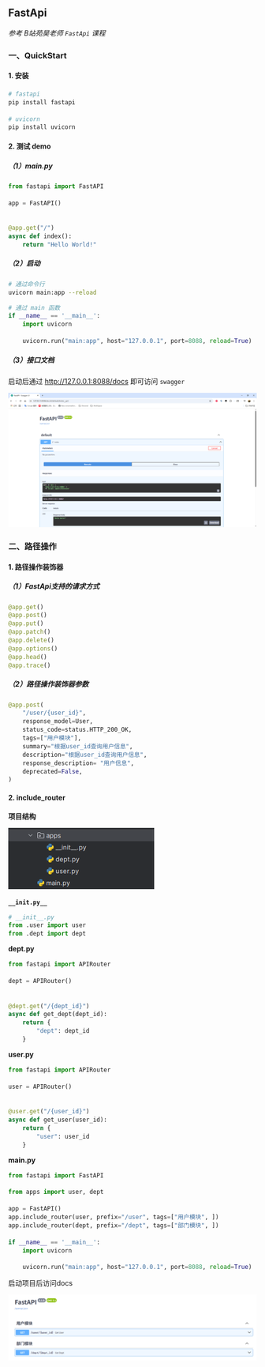 ## FastApi

*参考 B站苑昊老师 `FastApi` 课程*

### 一、QuickStart

#### 1. 安装

```bash
# fastapi
pip install fastapi

# uvicorn
pip install uvicorn
```

#### 2. 测试 demo

##### （1）main.py

```python
from fastapi import FastAPI

app = FastAPI()


@app.get("/")
async def index():
    return "Hello World!"
```



##### （2）启动

```bash
# 通过命令行
uvicorn main:app --reload
```

```python
# 通过 main 函数
if __name__ == '__main__':
    import uvicorn

    uvicorn.run("main:app", host="127.0.0.1", port=8088, reload=True)
```



##### （3）接口文档

启动后通过 http://127.0.0.1:8088/docs 即可访问 `swagger`

![swagger文档](static/1.快速开始/swagger文档.png)



### 二、路径操作

#### 1. 路径操作装饰器

##### （1）FastApi支持的请求方式

```python
@app.get()
@app.post()
@app.put()
@app.patch()
@app.delete()
@app.options()
@app.head()
@app.trace()
```

##### （2）路径操作装饰器参数

```python
@app.post(
    "/user/{user_id}",
    response_model=User,
    status_code=status.HTTP_200_OK,
    tags=["用户模块"],
    summary="根据user_id查询用户信息",
    description="根据user_id查询用户信息",
    response_description= "用户信息",
    deprecated=False,
)
```



#### 2. include_router

**项目结构**

![1.项目结构](static/2.路径操作/1.项目结构.png)

**`__init.py__`**

```python
# __init__.py
from .user import user
from .dept import dept

```



**dept.py**

```python
from fastapi import APIRouter

dept = APIRouter()


@dept.get("/{dept_id}")
async def get_dept(dept_id):
    return {
        "dept": dept_id
    }

```



**user.py**

```python
from fastapi import APIRouter

user = APIRouter()


@user.get("/{user_id}")
async def get_user(user_id):
    return {
        "user": user_id
    }

```



**main.py**

```python
from fastapi import FastAPI

from apps import user, dept

app = FastAPI()
app.include_router(user, prefix="/user", tags=["用户模块", ])
app.include_router(dept, prefix="/dept", tags=["部门模块", ])

if __name__ == '__main__':
    import uvicorn

    uvicorn.run("main:app", host="127.0.0.1", port=8088, reload=True)

```



启动项目后访问docs

![2.include_router_swagger](static/2.路径操作/2.include_router_swagger.png)

